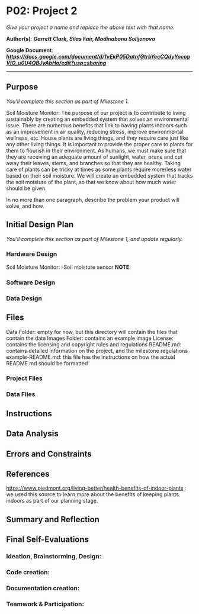 # P02: Project 2
*Give your project a name and replace the above text with that name.*

**Author(s)**: __*Garrett Clark, Silas Fair, Madinabonu Solijonova*__

**Google Document**: __*https://docs.google.com/document/d/1vEkP05DatnfGtrbYecCQdyYocopVIO_u0U4QBJyAbHo/edit?usp=sharing*__

---
## Purpose
*You'll complete this section as part of Milestone 1.*

Soil Moisture Monitor: The purpose of our project is to contribute to living sustainably by creating an embedded system that solves an environmental issue. There are numerous benefits that link to having plants indoors such as an improvement in air quality, reducing stress, improve environmental wellness, etc. House plants are living things, and they require care just like any other living things. It is important to provide the proper care to plants for them to flourish in their environment. As humans, we must make sure that they are receiving an adequate amount of sunlight, water, prune and cut away their leaves, stems, and branches so that they are healthy. Taking care of plants can be tricky at times as some plants require more/less water based on their soil moisture. We will create an embedded system that tracks the soil moisture of the plant, so that we know about how much water should be given. 

In no more than one paragraph, describe the problem your product will solve, and how.

## Initial Design Plan
*You'll complete this section as part of Milestone 1, and update regularly.*

### Hardware Design
Soil Moisture Monitor: 
-Soil moisture sensor
**NOTE**: 

### Software Design

### Data Design

## Files
Data Folder: empty for now, but this directory will contain the files that contain the data
Images Folder: contains an example image
License: contains the licensing and copyright rules and regulations
README.md: contains detailed information on the project, and the milestone regulations 
example-README.md: this file has the instructions on how the actual README.md should be formatted
### Project Files

### Data Files

## Instructions

## Data Analysis

## Errors and Constraints

## References
https://www.piedmont.org/living-better/health-benefits-of-indoor-plants : we used this source to learn more about the benefits of keeping plants indoors as part of our planning stage. 

## Summary and Reflection

## Final Self-Evaluations

### Ideation, Brainstorming, Design:

### Code creation: 

### Documentation creation:

### Teamwork & Participation:


